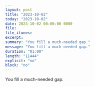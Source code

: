 ```yaml
---
layout: post
title: "2023-10-02"
today: "2023-10-02"
date: 2023-10-02 00:00:00 0000
file:
file_itunes:
excerpt:
summary: "You fill a much-needed gap."
message: "You fill a much-needed gap."
duration: "01:00"
length: "11444"
explicit: "no"
block: "no"
---
```

You fill a much-needed gap.

